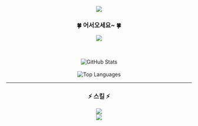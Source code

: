 <div align="center">
  <img src="https://capsule-render.vercel.app/api?type=waving&color=8ebfff&height=300&section=header&text=eunjin&fontSize=90&fontAlign=70&animation=twinkling"/>
  <h3>🍀 어서오세요~ 🍀</h3>
  <img src="https://mblogthumb-phinf.pstatic.net/MjAyMDA0MDRfMjM2/MDAxNTg1OTUzOTc5NDk5.5YRMu8sgeKT1LlJ95ODh6mjxJTOs8GqHLH0SlKvNliMg.Oo-YVrM0yXky8pMO7nsHIfqQvX_D2gwrG7WtSwNbdXIg.GIF.bluenight_525/1585953979064.gif?type=w800"/>
  <p></p>
  <br/><br/>
  <img src="https://github-readme-stats.vercel.app/api?username=my-eunjin&theme=react&show_icons=true&count_private=true" alt="GitHub Stats" />
  <br/><br/>
  <img src="https://github-readme-stats.vercel.app/api/top-langs/?username=my-eunjin&layout=compact&theme=react" alt="Top Languages" />
<hr>
  <h3>⚡ 스킬 ⚡</h3>
  <img src="https://img.shields.io/badge/react-61DAFB?style=for-the-badge&logo=react&logoColor=black" style="border-radius:10"><br/>
  <img src="https://capsule-render.vercel.app/api?type=waving&color=8ebfff&height=200&section=footer"/>
</div>
